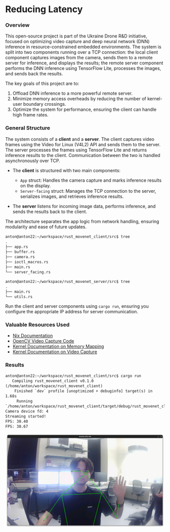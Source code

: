 # Reducing Latency

### Overview

This open-source project is part of the Ukraine Drone R&D initiative, focused on optimizing video capture and deep neural network (DNN) inference in resource-constrained embedded environments. The system is split into two components running over a TCP connection: the local client component captures images from the camera, sends them to a remote server for inference, and displays the results; the remote server component performs the DNN inference using TensorFlow Lite, processes the images, and sends back the results.

The key goals of this project are to:
1. Offload DNN inference to a more powerful remote server.
2. Minimize memory access overheads by reducing the number of kernel-user boundary crossings.
3. Optimize the system for performance, ensuring the client can handle high frame rates.

### General Structure

The system consists of a **client** and a **server**. The client captures video frames using the Video for Linux (V4L2) API and sends them to the server. The server processes the frames using TensorFlow Lite and returns inference results to the client. Communication between the two is handled asynchronously over TCP.

- The **client** is structured with two main components:
  - `App` struct: Handles the camera capture and marks inference results on the display.
  - `Server-facing` struct: Manages the TCP connection to the server, serializes images, and retrieves inference results.
  
- The **server** listens for incoming image data, performs inference, and sends the results back to the client.

The architecture separates the app logic from network handling, ensuring modularity and ease of future updates.

```
anton@anton22:~/workspace/rust_movenet_client/src$ tree
.
├── app.rs
├── buffer.rs
├── camera.rs
├── ioctl_macros.rs
├── main.rs
└── server_facing.rs
```

```
anton@anton22:~/workspace/rust_movenet_server/src$ tree
.
├── main.rs
└── utils.rs
```

Run the client and server components using `cargo run`, ensuring you configure the appropriate IP address for server communication.

### Valuable Resources Used

- [Nix Documentation](https://docs.rs/nix/latest/nix/sys/ioctl/index.html)
- [OpenCV Video Capture Code](https://github.com/opencv/opencv/blob/67fa8a2f4720404a15da7a723bc048b247c5d227/modules/videoio/src/cap_v4l.cpp)
- [Kernel Documentation on Memory Mapping](https://www.kernel.org/doc/html/v4.9/media/uapi/v4l/mmap.html)
- [Kernel Documentation on Video Capture](https://www.kernel.org/doc/html/v4.9/media/uapi/v4l/capture.c.html)

### Results

```
anton@anton22:~/workspace/rust_movenet_client/src$ cargo run
   Compiling rust_movenet_client v0.1.0 (/home/anton/workspace/rust_movenet_client)
    Finished `dev` profile [unoptimized + debuginfo] target(s) in 1.68s
     Running `/home/anton/workspace/rust_movenet_client/target/debug/rust_movenet_client`
Camera device fd: 4
Streaming started!
FPS: 30.40
FPS: 30.67
```

![PROOF Part3](./PROOF.png)
